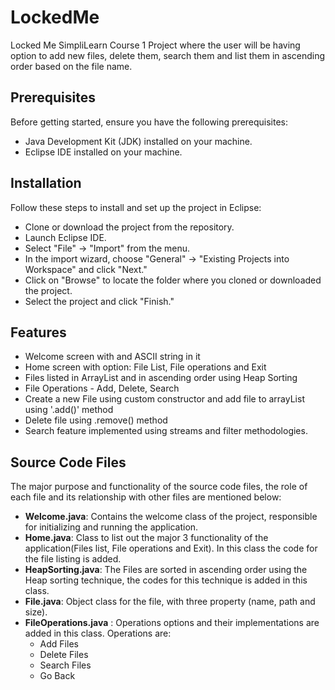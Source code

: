 # LockedMe
Locked Me SimpliLearn Course 1 Project where the user will be having option to add new files, delete them, search them and list them in ascending order based on the file name.


## Prerequisites
Before getting started, ensure you have the following prerequisites:

- Java Development Kit (JDK) installed on your machine.
- Eclipse IDE installed on your machine.

## Installation
Follow these steps to install and set up the project in Eclipse:

- Clone or download the project from the repository.
- Launch Eclipse IDE.
- Select "File" -> "Import" from the menu.
- In the import wizard, choose "General" -> "Existing Projects into Workspace" and click "Next."
- Click on "Browse" to locate the folder where you cloned or downloaded the project.
- Select the project and click "Finish."

## Features
- Welcome screen with and ASCII string in it
- Home screen with option: File List, File operations and Exit
- Files listed in ArrayList and in ascending order using Heap Sorting
- File Operations - Add, Delete, Search
- Create a new File using custom constructor and add file to arrayList using '.add()' method
- Delete file using .remove() method
- Search feature implemented using streams and filter methodologies.

## Source Code Files
The major purpose and functionality of the source code files, the role of each file and its relationship with other files are mentioned below:

- **Welcome.java**: Contains the welcome class of the project, responsible for initializing and running the application.
- **Home.java**: Class to list out the major 3 functionality of the application(Files list, File operations and Exit). In this class the code for the file listing is added.
- **HeapSorting.java**: The Files are sorted in ascending order using the Heap sorting technique, the codes for this technique is added in this class. 
- **File.java**: Object class for the file, with three property (name, path and size).
- **FileOperations.java** : Operations options and their implementations are added in this class. Operations are:
    - Add Files
    - Delete Files
    - Search Files
    - Go Back





